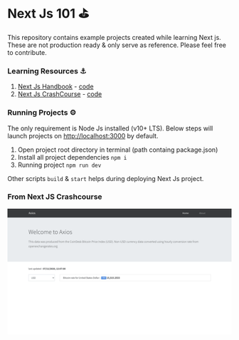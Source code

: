 # Next Js 101 ⛳️

This repository contains example projects created while learning Next js. These are not production ready & only serve as reference. Please feel free to contribute.


### Learning Resources ⚓️
1. [Next Js Handbook](https://www.freecodecamp.org/news/the-next-js-handbook/) - [code](https://github.com/kanadkat-asp/learn-nextjs/tree/master/01-nextjs-handbook)
2. [Next Js CrashCourse](https://youtu.be/IkOVe40Sy0U) - [code](https://github.com/kanadkat-asp/learn-nextjs/tree/master/02-nextjs-crashcourse)


### Running Projects ⚙️
The only requirement is Node Js installed (v10+ LTS). Below steps will launch projects on [http://localhost:3000](http://localhost:3000) by default.

1. Open project root directory in terminal (path containg package.json)
2. Install all project dependencies ```npm i```
3. Running project ```npm run dev```

Other scripts `build` & `start` helps during deploying Next Js project.
<br />


### From Next JS Crashcourse
<img src="./home.png" />
